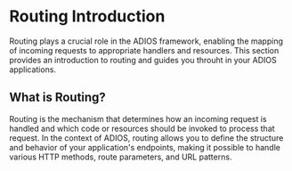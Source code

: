 # Routing Introduction

Routing plays a crucial role in the ADIOS framework, enabling the mapping of incoming requests to appropriate handlers and resources. This section provides an introduction to routing and guides you throuht in your ADIOS applications.

## What is Routing?

Routing is the mechanism that determines how an incoming request is handled and which code or resources should be invoked to process that request. In the context of ADIOS, routing allows you to define the structure and behavior of your application's endpoints, making it possible to handle various HTTP methods, route parameters, and URL patterns.